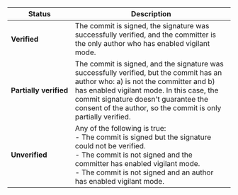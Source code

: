 | Status         | Description |
| -------------- | ----------- |
| **Verified**   | The commit is signed, the signature was successfully verified, and the committer is the only author who has enabled vigilant mode. 
| **Partially&nbsp;verified** | The commit is signed, and the signature was successfully verified, but the commit has an author who: a) is not the committer and b) has enabled vigilant mode. In this case, the commit signature doesn't guarantee the consent of the author, so the commit is only partially verified.
| **Unverified** | Any of the following is true:<br>- The commit is signed but the signature could not be verified.<br>- The commit is not signed and the committer has enabled vigilant mode.<br>- The commit is not signed and an author has enabled vigilant mode.<br>
